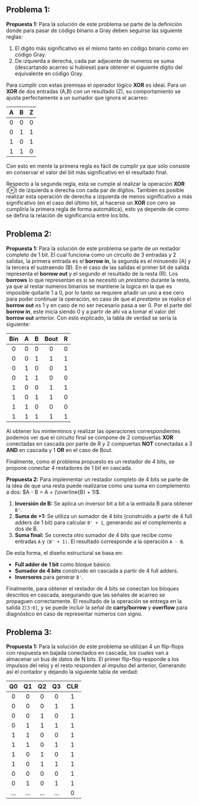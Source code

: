 ## Problema 1:
**Propuesta 1:** Para la solución de este problema se parte de la definición donde para pasar de código binario a Gray deben seguirse las siguiente reglas:

1. El dígito más significativo es el mismo tanto en código binario como en código Gray.
2. De izquierda a derecha, cada par adjacente de numeros se suma (descartando acarreo si hubiese) para obtener el siguiente dígito del equivalente en código Gray.

Para cumplir con estas premisas el operador lógico **XOR** es ideal. Para un **XOR** de dos entradas (A,B) con un resultado (Z), su comportamiento se ajusta perfectamente a un sumador que ignora el acarreo:

|A|B|Z|
|:-:|:-:|:-:|
|0|0|0|
|0|1|1|
|1|0|1|
|1|1|0|

Con esto en mente la primera regla es fácil de cumplir ya que sólo consiste en conservar el valor del bit más significativo en el resultado final.

Respecto a la segunda regla, esta se cumple al realizar la operación **XOR** ($\oplus$) de izquierda a derecha con cada par de dígitos. También es posible realizar esta operación de derecha a izquierda de menos significativo a más significativo (en el caso del último bit, al hacerse un **XOR** con cero se cumpliría la primera regla de forma automática), esto ya depende de como se defina la relación de significancia entre los bits.

## Problema 2:

**Propuesta 1:** Para la solución de este problema se parte de un restador completo de 1 bit. El cual funciona como un circuito de 3 entradas y 2 salidas, la primera entrada es el **borrow in**, la segunda es el minuendo (A) y la tercera el sustraendo (B). En el caso de las salidas el primer bit de salida representa el **borrow out** y el segundo el resultado de la resta (R). Los **borrows** lo que representan es si se necesitó un *prestamo* durante la resta, ya que al restar numeros binarios se mantiene la logica en la que es imposible quitarle 1 a 0, por lo tanto se requiere añadir un uno a ese cero para poder continuar la operación, en caso de que el *prestamo* se realice el **borrow out** es 1 y en caso de no ser necesario pasa a ser 0. Por el parte del **borrow in**, este inicia siendo 0 y a partir de ahí va a tomar el valor del **borrow out** anterior. Con esto explicado, la tabla de verdad se sería la siguiente:

| Bin | A | B | Bout | R |
|:---:|:-:|:-:|:----:|:-:|
|  0  | 0 | 0 |   0  | 0 |
|  0  | 0 | 1 |   1  | 1 |
|  0  | 1 | 0 |   0  | 1 |
|  0  | 1 | 1 |   0  | 0 |
|  1  | 0 | 0 |   1  | 1 |
|  1  | 0 | 1 |   1  | 0 |
|  1  | 1 | 0 |   0  | 0 |
|  1  | 1 | 1 |   1  | 1 |

Al obtener los minterminos y realizar las operaciones correspondientes podemos ver que el circuito final se compone de 2 compuertas **XOR** conectadas en cascada por parte de R y 2 compuertas **NOT** conectadas a 3 **AND** en cascada y 1 **OR** en el caso de Bout. 

Finalmente, como el problema propuesto es un restador de 4 bits, se propone conectar 4 restadores de 1 bit en cascada.

**Propuesta 2:** Para implementar un restador completo de 4 bits se parte de la idea de que una resta puede realizarse como una suma en complemento a dos: $A - B = A + (\overline{B} + 1)$.

1. **Inversión de B:** Se aplica un inversor bit a bit a la entrada B para obtener `B'`.
2. **Suma de +1:** Se utiliza un sumador de 4 bits (construido a partir de 4 full adders de 1 bit) para calcular `B' + 1`, generando así el complemento a dos de B.
3. **Suma final:** Se conecta otro sumador de 4 bits que recibe como entradas `A` y `(B' + 1)`. El resultado corresponde a la operación `A - B`.

De esta forma, el diseño estructural se basa en:

* **Full adder de 1 bit** como bloque básico.
* **Sumador de 4 bits** construido en cascada a partir de 4 full adders.
* **Inversores** para generar `B'`.

Finalmente, para obtener el restador de 4 bits se conectan los bloques descritos en cascada, asegurando que las señales de acarreo se propaguen correctamente. El resultado de la operación se entrega en la salida `Z[3:0]`, y se puede incluir la señal de **carry/borrow** y **overflow** para diagnóstico en caso de representar números con signo.


## Problema 3:

**Propuesta 1:**  Para la solución de este problema se utilizan 4 un flip-flops con respuesta en bajada conectados en cascada, los cuales van a almacenar un bus de datos de N bits. El primer flip-flop responde a los impulsos del reloj y el resto responden al impulso del anterior, Generando así el contador y dejando la siguiente tabla de verdad:

| Q0 | Q1 | Q2 | Q3 | CLR |
|:--:|:--:|:--:|:--:|:---:|
| 0  | 0  | 0  | 0  |  1  |
| 0  | 0  | 0  | 1  |  1  |
| 0  | 0  | 1  | 0  |  1  |
| 0  | 1  | 1  | 1  |  1  |
| 1  | 1  | 0  | 0  |  1  |
| 1  | 1  | 0  | 1  |  1  |
| 1  | 0  | 1  | 0  |  1  |
| 1  | 0  | 1  | 1  |  1  |
| 0  | 0  | 0  | 0  |  1  |
| 0  | 1  | 0  | 1  |  1  |
| ...  | ...  | ...  | ...  |  0  |



